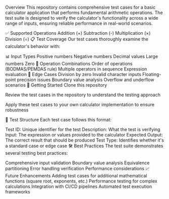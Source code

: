 Overview
This repository contains comprehensive test cases for a basic calculator application that performs fundamental arithmetic operations. The test suite is designed to verify the calculator's functionality across a wide range of inputs, ensuring reliable performance in real-world scenarios.

✅ Supported Operations
Addition (+)
Subtraction (-)
Multiplication (×)
Division (÷)
📋 Test Coverage
Our test cases thoroughly examine the calculator's behavior with:

📊 Input Types
Positive numbers
Negative numbers
Decimal values
Large numbers
Zero
🔄 Operation Combinations
Order of operations (BODMAS/PEMDAS rule)
Multiple operators in sequence
Expression evaluation
🚨 Edge Cases
Division by zero
Invalid character inputs
Floating-point precision issues
Boundary value analysis
Overflow and underflow scenarios
🚀 Getting Started
Clone this repository

Review the test cases in the repository to understand the testing approach

Apply these test cases to your own calculator implementation to ensure robustness

📝 Test Structure
Each test case follows this format:

Test ID: Unique identifier for the test
Description: What the test is verifying
Input: The expression or values provided to the calculator
Expected Output: The correct result that should be produced
Test Type: Identifies whether it's a standard case or edge case
🛠️ Best Practices
The test suite demonstrates several testing best practices:

Comprehensive input validation
Boundary value analysis
Equivalence partitioning
Error handling verification
Performance considerations
📈 Future Enhancements
Adding test cases for additional mathematical functions (square root, exponents, etc.)
Performance testing for complex calculations
Integration with CI/CD pipelines
Automated test execution frameworks
